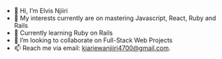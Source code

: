 - 👋 Hi, I’m Elvis Njiiri
- 👀 My interests currently are on mastering Javascript, React, Ruby and Rails
- 🌱 Currently learning Ruby on Rails
- 💞️ I’m looking to collaborate on Full-Stack Web Projects
- 📫 Reach me via email: kiariewanjiiri4700@gmail.com.

<!---
NEKiarie/NEKiarie is a ✨ special ✨ repository because its `README.md` (this file) appears on your GitHub profile.
You can click the Preview link to take a look at your changes.
--->
